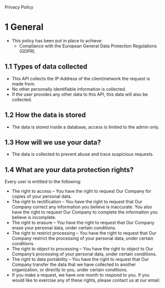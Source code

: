 Privacy Policy

# 1 General

- This policy has been put in place to achieve:
  - Compliance with the European General Data Protection Regulations (GDPR).

## 1.1 Types of data collected
 - This API collects the IP-Address of the client/network the request is made from.
 - No other personally identifiable information is collected.
 - If the user provides any other data to this API, this data will also be collected.

## 1.2 How the data is stored
 - The data is stored inside a database, access is limited to the admin only.

## 1.3 How will we use your data?
- The data is collected to prevent abuse and trace suspicious requests.

## 1.4 What are your data protection rights?
Every user is entitled to the following:
- The right to access – You have the right to request Our Company for copies of your personal data.
- The right to rectification – You have the right to request that Our Company correct any information you believe is inaccurate. You also have the right to request Our Company to complete the information you believe is incomplete.
- The right to erasure – You have the right to request that Our Company erase your personal data, under certain conditions.
- The right to restrict processing – You have the right to request that Our Company restrict the processing of your personal data, under certain conditions.
- The right to object to processing – You have the right to object to Our Company’s processing of your personal data, under certain conditions.
- The right to data portability – You have the right to request that Our Company transfer the data that we have collected to another organization, or directly to you, under certain conditions.
- If you make a request, we have one month to respond to you. If you would like to exercise any of these rights, please contact us at our email:
